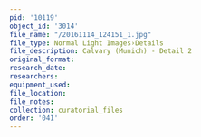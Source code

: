 ```yaml
---
pid: '10119'
object_id: '3014'
file_name: "/20161114_124151_1.jpg"
file_type: Normal Light Images›Details
file_description: Calvary (Munich) - Detail 2
original_format:
research_date:
researchers:
equipment_used:
file_location:
file_notes:
collection: curatorial_files
order: '041'
---
```

